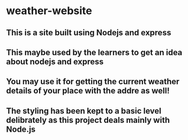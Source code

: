 # weather-website
## This is a site built using Nodejs and express
## This maybe used by the learners to get an idea about nodejs and express
## You may use it for getting the current weather details of your place with the addre as well!
## The styling has been kept to a basic level delibrately as this project deals mainly with Node.js
